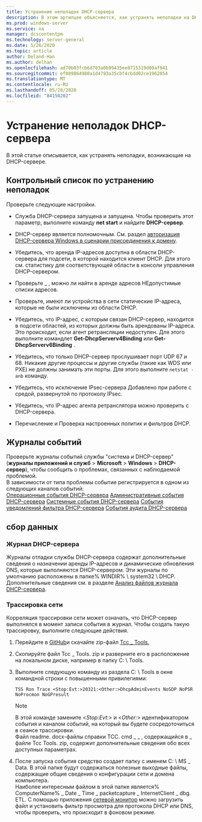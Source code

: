 ```yaml
---
title: Устранение неполадок DHCP-сервера
description: В этом артилцее объясняется, как устранять неполадки на DHCP-сервере и получать данные.
ms.prod: windows-server
ms.service: na
manager: dcscontentpm
ms.technology: server-general
ms.date: 5/26/2020
ms.topic: article
author: Deland-Han
ms.author: delhan
ms.openlocfilehash: ad70b03fcb6d703a0b99435ee8715319d09af941
ms.sourcegitcommit: ef089864980a1d4793a35cbf4cbdd02ce1962054
ms.translationtype: MT
ms.contentlocale: ru-RU
ms.lasthandoff: 05/28/2020
ms.locfileid: "84150202"
---
```

# <a name="troubleshoot-problems-on-the-dhcp-server"></a>Устранение неполадок DHCP-сервера

В этой статье описывается, как устранять неполадки, возникающие на DHCP-сервере.

## <a name="troubleshooting-checklist"></a>Контрольный список по устранению неполадок

Проверьте следующие настройки.

  - Служба DHCP-сервера запущена и запущена. Чтобы проверить этот параметр, выполните команду **net start** и найдите **DHCP-сервер**.

  - DHCP-сервер является полномочным. См. раздел [авторизация DHCP-сервера Windows в сценарии присоединения к домену](https://docs.microsoft.com/openspecs/windows_protocols/ms-dhcpe/56f8870b-a7c1-4db1-8a86-f69079fe5077).

  - Убедитесь, что аренда IP-адресов доступна в области DHCP-сервера для подсети, в которой находится клиент DHCP. Для этого см. статистику для соответствующей области в консоли управления DHCP-сервером.

  - Проверьте \_ , можно ли найти в аренде адресов НЕдопустимые списки адресов.

  - Проверьте, имеют ли устройства в сети статические IP-адреса, которые не были исключены из области DHCP.

  - Убедитесь, что IP-адрес, с которым связан DHCP-сервер, находится в подсети областей, из которых должны быть арендованы IP-адреса. Это происходит, если агент ретрансляции недоступен. Для этого выполните командлет **Get-DhcpServerv4Binding** или **Get-DhcpServerv6Binding** .

  - Убедитесь, что только DHCP-сервер прослушивает порт UDP 67 и 68. Никакие другие процессы и другие службы (такие как WDS или PXE) не должны занимать эти порты. Для этого выполните `netstat -anb` команду.

  - Убедитесь, что исключение IPsec-сервера Добавлено при работе с средой, развернутой по протоколу IPsec.

  - Убедитесь, что IP-адрес агента ретранслятора можно проверить с DHCP-сервера.

  - Перечисление и Проверка настроенных политик и фильтров DHCP.

## <a name="event-logs"></a>Журналы событий

Проверьте журналы событий службы "система и DHCP-сервер" (**журналы приложений и служб** \> **Microsoft** \> **Windows** \> **DHCP-сервер**), чтобы сообщить о проблемах, связанных с наблюдаемой проблемой.  
В зависимости от типа проблемы событие регистрируется в одном из следующих каналов событий:  
[Операционные события DHCP-сервера](https://docs.microsoft.com/previous-versions/windows/it-pro/windows-server-2012-r2-and-2012/dn800668\(v=ws.11\))  
[Административные события DHCP-сервера](https://docs.microsoft.com/previous-versions/windows/it-pro/windows-server-2012-r2-and-2012/dn800668\(v=ws.11\))  
[Системные события DHCP-сервера](https://docs.microsoft.com/previous-versions/windows/it-pro/windows-server-2012-r2-and-2012/dn800668\(v=ws.11\))  
[События уведомлений фильтра DHCP-сервера](https://docs.microsoft.com/previous-versions/windows/it-pro/windows-server-2012-r2-and-2012/dn800668\(v=ws.11\))  
[События аудита DHCP-сервера](https://docs.microsoft.com/previous-versions/windows/it-pro/windows-server-2012-r2-and-2012/dn800668\(v=ws.11\))

## <a name="data-collection"></a>сбор данных

### <a name="dhcp-server-log"></a>Журнал DHCP-сервера

Журналы отладки службы DHCP-сервера содержат дополнительные сведения о назначении аренды IP-адресов и динамические обновления DNS, которые выполняются DHCP-сервером. Эти журналы по умолчанию расположены в папке% WINDIR% \\ system32 \\ DHCP.  
Дополнительные сведения см. в разделе [Анализ файлов журнала DHCP-сервера](https://docs.microsoft.com/previous-versions/windows/it-pro/windows-server-2008-R2-and-2008/dd183591\(v=ws.10\)).

### <a name="network-trace"></a>Трассировка сети

Корреляция трассировки сети может означать, что DHCP-сервер выполнялся в момент записи события в журнал. Чтобы создать такую трассировку, выполните следующие действия.

1.  Перейдите в [GitHub](https://github.com/CSS-Windows/WindowsDiag/tree/master/ALL/TSS)и скачайте zip-файл [Тсс \_ Tools.](https://github.com/CSS-Windows/WindowsDiag/blob/master/ALL/TSS/tss_tools.zip)

2.  Скопируйте файл Тсс \_ Tools. zip и разверните его в расположение на локальном диске, например в папку C: \\ Tools.

3.  Выполните следующую команду из раздела C: \\ Tools в окне командной строки с повышенными привилегиями:  
    ```console
    TSS Ron Trace <Stop:Evt:>20321:<Other:>DhcpAdminEvents NoSDP NoPSR NoProcmon NoGPresult
    ```
      
    >[!Note]
    >В этой команде замените \<*Stop:Evt:*\> и \<*Other:*\> идентификатором события и каналом событий, на который вы будете сосредоточиться в сеансе трассировки.  
    >Файл readme. docx-файлы справки ТСС. cmd \_ \_ , содержащийся в \_ файле Тсс Tools. zip, содержит дополнительные сведения обо всех доступных параметрах.

4.  После запуска события средство создает папку с именем C: \\ MS \_ Data. В этой папке будут содержаться полезные выходные файлы, содержащие общие сведения о конфигурации сети и домена компьютера.  
    Наиболее интересным файлом в этой папке является% ComputerName% \_ Date \_ Time \_ packetcapture \_ InternetClient \_ dbg. ETL.
    С помощью приложения [сетевой монитор](https://www.microsoft.com/download/4865) можно загрузить файл и установить фильтр просмотра для протокола DHCP или DNS, чтобы проверить, что происходит в фоновом режиме.
